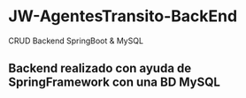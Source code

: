 # JW-AgentesTransito-BackEnd
CRUD Backend SpringBoot &amp; MySQL

## Backend realizado con ayuda de SpringFramework con una BD MySQL
